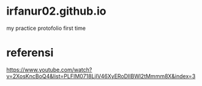 # irfanur02.github.io

my practice protofolio first time

# referensi

https://www.youtube.com/watch?v=2XosKncBoQ4&list=PLFIM0718LjIV46XyERoDIlBWl2tMmmm8X&index=3
